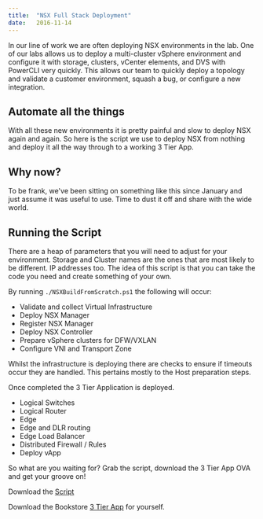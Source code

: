 ```yaml
---
title:  "NSX Full Stack Deployment"
date:   2016-11-14
---
```


In our line of work we are often deploying NSX environments in the lab. One of our labs allows us to deploy a multi-cluster vSphere environment and configure it with storage, clusters, vCenter elements, and DVS with PowerCLI very quickly. This allows our team to quickly deploy a topology and validate a customer environment, squash a bug, or configure a new integration.

## Automate all the things

With all these new environments it is pretty painful and slow to deploy NSX again and again. So here is the script we use to deploy NSX from nothing and deploy it all the way through to a working 3 Tier App.

## Why now?

To be frank, we've been sitting on something like this since January and just assume it was useful to use. Time to dust it off and share with the wide world.

## Running the Script

There are a heap of parameters that you will need to adjust for your environment. Storage and Cluster names are the ones that are most likely to be different. IP addresses too. The idea of this script is that you can take the code you need and create something of your own.

By running `./NSXBuildFromScratch.ps1` the following will occur:

* Validate and collect Virtual Infrastructure
* Deploy NSX Manager
* Register NSX Manager
* Deploy NSX Controller
* Prepare vSphere clusters for DFW/VXLAN
* Configure VNI and Transport Zone

Whilst the infrastructure is deploying there are checks to ensure if timeouts occur they are handled. This pertains mostly to the Host preparation steps.

Once completed the 3 Tier Application is deployed.

* Logical Switches
* Logical Router
* Edge
* Edge and DLR routing
* Edge Load Balancer
* Distributed Firewall / Rules
* Deploy vApp

So what are you waiting for? Grab the script, download the 3 Tier App OVA and get your groove on!

Download the [Script](https://github.com/vmware/powernsx/blob/master/Examples/NSXBuildFromScratch.ps1)

Download the Bookstore [3 Tier App](http://goo.gl/oBAFgq) for yourself.



